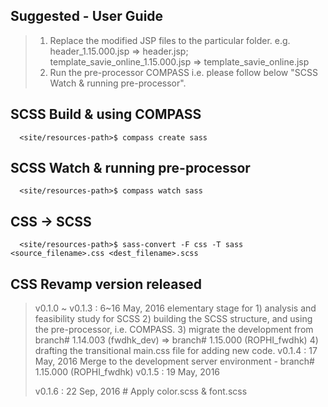 ## Suggested - User Guide
> 1) Replace the modified JSP files to the particular folder.
>   e.g. header_1.15.000.jsp => header.jsp; template_savie_online_1.15.000.jsp => template_savie_online.jsp
> 2) Run the pre-processor COMPASS
>   i.e. please follow below "SCSS Watch & running pre-processor".

## SCSS Build & using COMPASS
```
  <site/resources-path>$ compass create sass
```

## SCSS Watch & running pre-processor
```
  <site/resources-path>$ compass watch sass
```

## CSS -> SCSS
```
  <site/resources-path>$ sass-convert -F css -T sass <source_filename>.css <dest_filename>.scss
```

## CSS Revamp version released
> v0.1.0 ~ v0.1.3   : 6~16 May, 2016
>                   elementary stage for
>                   1) analysis and feasibility study for SCSS
>                   2) building the SCSS structure, and using the pre-processor, i.e. COMPASS.
>                   3) migrate the development from branch# 1.14.003 (fwdhk_dev) => branch# 1.15.000 (ROPHI_fwdhk)
>                   4) drafting the transitional main.css file for adding new code.
> v0.1.4            : 17 May, 2016
>                   Merge to the development server environment - branch# 1.15.000 (ROPHI_fwdhk)
> v0.1.5            : 19 May, 2016
>                   
> v0.1.6            : 22 Sep, 2016
>                   # Apply color.scss & font.scss
